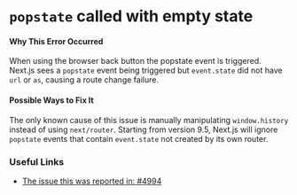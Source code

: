 # `popstate` called with empty state

#### Why This Error Occurred

When using the browser back button the popstate event is triggered. Next.js sees a
`popstate` event being triggered but `event.state` did not have `url` or `as`, causing a route change failure.

#### Possible Ways to Fix It

The only known cause of this issue is manually manipulating `window.history` instead of using `next/router`. Starting from version 9.5, Next.js will ignore `popstate` events that contain `event.state` not created by its own router.

### Useful Links

- [The issue this was reported in: #4994](https://github.com/vercel/next.js/issues/4994)
